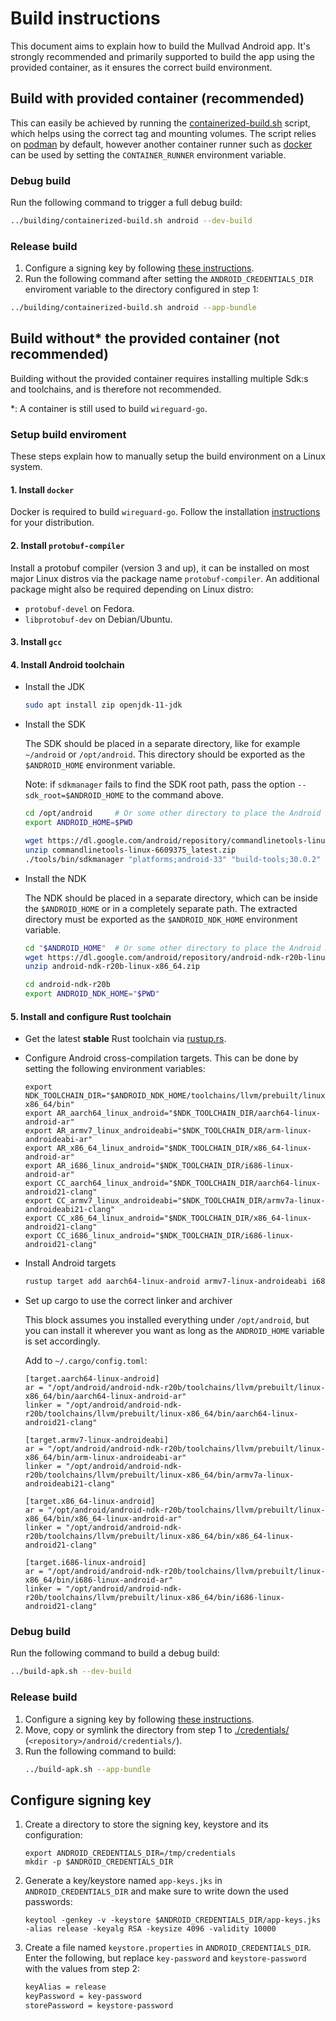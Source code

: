 # Build instructions

This document aims to explain how to build the Mullvad Android app. It's strongly recommended and
primarily supported to build the app using the provided container, as it ensures the correct build
environment.

## Build with provided container (recommended)

This can easily be achieved by running the [containerized-build.sh](../building/containerized-build.sh)
script, which helps using the correct tag and mounting volumes. The script relies on [podman](https://podman.io/getting-started/installation.html)
by default, however another container runner such as [docker](https://docs.docker.com/get-started/)
can be used by setting the `CONTAINER_RUNNER` environment variable.

### Debug build
Run the following command to trigger a full debug build:
```bash
../building/containerized-build.sh android --dev-build
```

### Release build
1. Configure a signing key by following [these instructions](#configure-signing-key).
2. Run the following command after setting the `ANDROID_CREDENTIALS_DIR` enviroment variable to the
directory configured in step 1:
```bash
../building/containerized-build.sh android --app-bundle
```

## Build without* the provided container (not recommended)

Building without the provided container requires installing multiple Sdk:s and toolchains, and is
therefore not recommended.

*: A container is still used to build `wireguard-go`.

### Setup build enviroment
These steps explain how to manually setup the build environment on a Linux system.

#### 1. Install `docker`
Docker is required to build `wireguard-go`. Follow the installation [instructions](https://docs.docker.com/engine/install/debian/)
for your distribution.

#### 2. Install `protobuf-compiler`
Install a protobuf compiler (version 3 and up), it can be installed on most major Linux distros via
the package name `protobuf-compiler`. An additional package might also be required depending on
Linux distro:
- `protobuf-devel` on Fedora.
- `libprotobuf-dev` on Debian/Ubuntu.

#### 3. Install `gcc`

#### 4. Install Android toolchain

- Install the JDK
  ```bash
  sudo apt install zip openjdk-11-jdk
  ```

- Install the SDK

  The SDK should be placed in a separate directory, like for example `~/android` or `/opt/android`.
  This directory should be exported as the `$ANDROID_HOME` environment variable.

  Note: if `sdkmanager` fails to find the SDK root path, pass the option `--sdk_root=$ANDROID_HOME`
  to the command above.

  ```bash
  cd /opt/android     # Or some other directory to place the Android SDK
  export ANDROID_HOME=$PWD

  wget https://dl.google.com/android/repository/commandlinetools-linux-8512546_latest.zip
  unzip commandlinetools-linux-6609375_latest.zip
  ./tools/bin/sdkmanager "platforms;android-33" "build-tools;30.0.2" "platform-tools"
  ```

- Install the NDK

  The NDK should be placed in a separate directory, which can be inside the `$ANDROID_HOME` or in a
  completely separate path. The extracted directory must be exported as the `$ANDROID_NDK_HOME`
  environment variable.

  ```bash
  cd "$ANDROID_HOME"  # Or some other directory to place the Android NDK
  wget https://dl.google.com/android/repository/android-ndk-r20b-linux-x86_64.zip
  unzip android-ndk-r20b-linux-x86_64.zip

  cd android-ndk-r20b
  export ANDROID_NDK_HOME="$PWD"
  ```

#### 5. Install and configure Rust toolchain

- Get the latest **stable** Rust toolchain via [rustup.rs](https://rustup.rs/).

- Configure Android cross-compilation targets. This can be done by setting the following
environment variables:
  ```
  export NDK_TOOLCHAIN_DIR="$ANDROID_NDK_HOME/toolchains/llvm/prebuilt/linux-x86_64/bin"
  export AR_aarch64_linux_android="$NDK_TOOLCHAIN_DIR/aarch64-linux-android-ar"
  export AR_armv7_linux_androideabi="$NDK_TOOLCHAIN_DIR/arm-linux-androideabi-ar"
  export AR_x86_64_linux_android="$NDK_TOOLCHAIN_DIR/x86_64-linux-android-ar"
  export AR_i686_linux_android="$NDK_TOOLCHAIN_DIR/i686-linux-android-ar"
  export CC_aarch64_linux_android="$NDK_TOOLCHAIN_DIR/aarch64-linux-android21-clang"
  export CC_armv7_linux_androideabi="$NDK_TOOLCHAIN_DIR/armv7a-linux-androideabi21-clang"
  export CC_x86_64_linux_android="$NDK_TOOLCHAIN_DIR/x86_64-linux-android21-clang"
  export CC_i686_linux_android="$NDK_TOOLCHAIN_DIR/i686-linux-android21-clang"
  ```

- Install Android targets
  ```bash
  rustup target add aarch64-linux-android armv7-linux-androideabi i686-linux-android x86_64-linux-android
  ```

- Set up cargo to use the correct linker and archiver

  This block assumes you installed everything under `/opt/android`, but you can install it wherever
  you want as long as the `ANDROID_HOME` variable is set accordingly.

  Add to `~/.cargo/config.toml`:
  ```
  [target.aarch64-linux-android]
  ar = "/opt/android/android-ndk-r20b/toolchains/llvm/prebuilt/linux-x86_64/bin/aarch64-linux-android-ar"
  linker = "/opt/android/android-ndk-r20b/toolchains/llvm/prebuilt/linux-x86_64/bin/aarch64-linux-android21-clang"

  [target.armv7-linux-androideabi]
  ar = "/opt/android/android-ndk-r20b/toolchains/llvm/prebuilt/linux-x86_64/bin/arm-linux-androideabi-ar"
  linker = "/opt/android/android-ndk-r20b/toolchains/llvm/prebuilt/linux-x86_64/bin/armv7a-linux-androideabi21-clang"

  [target.x86_64-linux-android]
  ar = "/opt/android/android-ndk-r20b/toolchains/llvm/prebuilt/linux-x86_64/bin/x86_64-linux-android-ar"
  linker = "/opt/android/android-ndk-r20b/toolchains/llvm/prebuilt/linux-x86_64/bin/x86_64-linux-android21-clang"

  [target.i686-linux-android]
  ar = "/opt/android/android-ndk-r20b/toolchains/llvm/prebuilt/linux-x86_64/bin/i686-linux-android-ar"
  linker = "/opt/android/android-ndk-r20b/toolchains/llvm/prebuilt/linux-x86_64/bin/i686-linux-android21-clang"
  ```

### Debug build
Run the following command to build a debug build:
```bash
../build-apk.sh --dev-build
```

### Release build
1. Configure a signing key by following [these instructions](#configure-signing-key).
2. Move, copy or symlink the directory from step 1 to [./credentials/](./credentials/) (`<repository>/android/credentials/`).
3. Run the following command to build:
   ```bash
   ../build-apk.sh --app-bundle
   ```

## Configure signing key
1. Create a directory to store the signing key, keystore and its configuration:
   ```
   export ANDROID_CREDENTIALS_DIR=/tmp/credentials
   mkdir -p $ANDROID_CREDENTIALS_DIR
   ```

2. Generate a key/keystore named `app-keys.jks` in `ANDROID_CREDENTIALS_DIR` and make sure to write
down the used passwords:
   ```
   keytool -genkey -v -keystore $ANDROID_CREDENTIALS_DIR/app-keys.jks -alias release -keyalg RSA -keysize 4096 -validity 10000
   ```

3. Create a file named `keystore.properties` in `ANDROID_CREDENTIALS_DIR`. Enter the following, but
replace `key-password` and `keystore-password` with the values from step 2:
   ```bash
   keyAlias = release
   keyPassword = key-password
   storePassword = keystore-password
   ```
